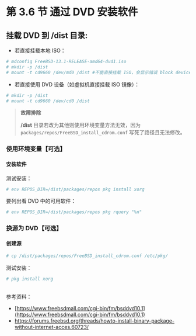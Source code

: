 # 第 3.6 节 通过 DVD 安装软件

## 挂载 DVD 到 /dist 目录:

- 若直接挂载本地 ISO：

```sh
# mdconfig FreeBSD-13.1-RELEASE-amd64-dvd1.iso
# mkdir -p /dist
# mount -t cd9660 /dev/md0 /dist #不能直接挂载 ISO，会显示错误 block device required
```

- 若直接使用 DVD 设备（如虚拟机直接挂载 ISO 镜像）：

```sh
# mkdir -p /dist
# mount -t cd9660 /dev/cd0 /dist
```

> **故障排除**
>
> **/dist** 目录若改为其他则使用环境变量方法无效，因为 `packages/repos/FreeBSD_install_cdrom.conf` 写死了路径且无法修改。

### 使用环境变量【可选】

#### 安装软件

测试安装：

```sh
# env REPOS_DIR=/dist/packages/repos pkg install xorg
```

要列出看 DVD 中的可用软件：

```sh
# env REPOS_DIR=/dist/packages/repos pkg rquery "%n"
```

### 换源为 DVD【可选】

#### 创建源

```sh
# cp /dist/packages/repos/FreeBSD_install_cdrom.conf /etc/pkg/
```

测试安装：

```sh
# pkg install xorg
```

##

参考资料：

- [https://www.freebsdmall.com/cgi-bin/fm/bsddvd10.1](https://www.freebsdmall.com/cgi-bin/fm/bsddvd10.1)
- <https://forums.freebsd.org/threads/howto-install-binary-package-without-internet-acces.60723/>
